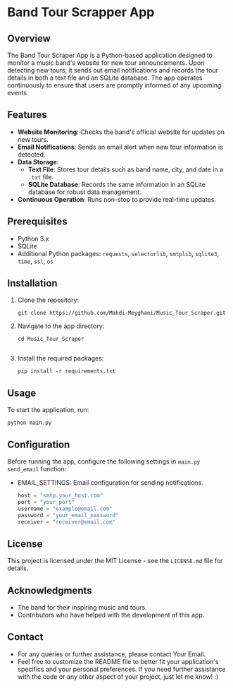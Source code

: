 # Band Tour Scrapper App

## Overview
The Band Tour Scraper App is a Python-based application designed to monitor a music band's website for new tour announcements. Upon detecting new tours, it sends out email notifications and records the tour details in both a text file and an SQLite database. The app operates continuously to ensure that users are promptly informed of any upcoming events.

## Features
- **Website Monitoring**: Checks the band's official website for updates on new tours.
- **Email Notifications**: Sends an email alert when new tour information is detected.
- **Data Storage**:
  - **Text File**: Stores tour details such as band name, city, and date in a `.txt` file.
  - **SQLite Database**: Records the same information in an SQLite database for robust data management.
- **Continuous Operation**: Runs non-stop to provide real-time updates.

## Prerequisites
- Python 3.x
- SQLite
- Additional Python packages: `requests`, `selectorlib`, `smtplib`, `sqlite3`, `time`, `ssl`, `os`

## Installation
1. Clone the repository:
   ```shell
   git clone https://github.com/Mahdi-Meyghani/Music_Tour_Scraper.git

2. Navigate to the app directory:
   ```shell
   cd Music_Tour_Scraper


3. Install the required packages:
   ```shell
   pip install -r requirements.txt

## Usage
To start the application, run:
   ```shell
   python main.py
```

## Configuration
Before running the app, configure the following settings in `main.py` `send_email` function:
- EMAIL_SETTINGS: Email configuration for sending notifications.
   ```python
  host = "smtp.your_host.com"
  port = "your_port"
  username = "example@email.com"
  password = "your_email_password"
  receiver = "receiver@email.com"

## License
This project is licensed under the MIT License - see the `LICENSE.md` file for details.

## Acknowledgments
- The band for their inspiring music and tours.
- Contributors who have helped with the development of this app.

## Contact
- For any queries or further assistance, please contact Your Email.
- Feel free to customize the README file to better fit your application's specifics and your personal preferences. 
If you need further assistance with the code or any other aspect of your project, just let me know! :)
